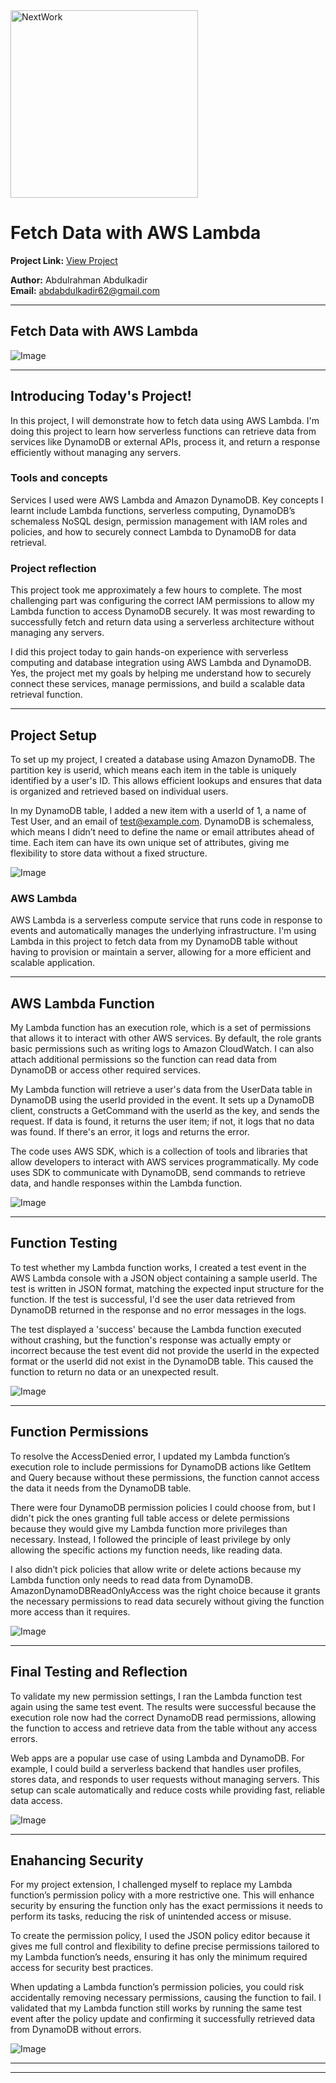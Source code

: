 <img src="https://cdn.prod.website-files.com/677c400686e724409a5a7409/6790ad949cf622dc8dcd9fe4_nextwork-logo-leather.svg" alt="NextWork" width="300" />

# Fetch Data with AWS Lambda

**Project Link:** [View Project](http://learn.nextwork.org/projects/aws-compute-lambda)

**Author:** Abdulrahman Abdulkadir  
**Email:** abdabdulkadir62@gmail.com

---

## Fetch Data with AWS Lambda

![Image](http://learn.nextwork.org/confident_turquoise_quiet_hyena/uploads/aws-compute-lambda_p9thryj2)

---

## Introducing Today's Project!

In this project, I will demonstrate how to fetch data using AWS Lambda. I'm doing this project to learn how serverless functions can retrieve data from services like DynamoDB or external APIs, process it, and return a response efficiently without managing any servers.


### Tools and concepts

Services I used were AWS Lambda and Amazon DynamoDB. Key concepts I learnt include Lambda functions, serverless computing, DynamoDB’s schemaless NoSQL design, permission management with IAM roles and policies, and how to securely connect Lambda to DynamoDB for data retrieval.


### Project reflection

This project took me approximately a few hours to complete. The most challenging part was configuring the correct IAM permissions to allow my Lambda function to access DynamoDB securely. It was most rewarding to successfully fetch and return data using a serverless architecture without managing any servers.


I did this project today to gain hands-on experience with serverless computing and database integration using AWS Lambda and DynamoDB. Yes, the project met my goals by helping me understand how to securely connect these services, manage permissions, and build a scalable data retrieval function.


---

## Project Setup

To set up my project, I created a database using Amazon DynamoDB. The partition key is userid, which means each item in the table is uniquely identified by a user's ID. This allows efficient lookups and ensures that data is organized and retrieved based on individual users.


In my DynamoDB table, I added a new item with a userId of 1, a name of Test User, and an email of [test@example.com](mailto:test@example.com). DynamoDB is schemaless, which means I didn’t need to define the name or email attributes ahead of time. Each item can have its own unique set of attributes, giving me flexibility to store data without a fixed structure.


![Image](http://learn.nextwork.org/confident_turquoise_quiet_hyena/uploads/aws-compute-lambda_a112c3d5)

### AWS Lambda

AWS Lambda is a serverless compute service that runs code in response to events and automatically manages the underlying infrastructure. I'm using Lambda in this project to fetch data from my DynamoDB table without having to provision or maintain a server, allowing for a more efficient and scalable application.


---

## AWS Lambda Function

My Lambda function has an execution role, which is a set of permissions that allows it to interact with other AWS services. By default, the role grants basic permissions such as writing logs to Amazon CloudWatch. I can also attach additional permissions so the function can read data from DynamoDB or access other required services.


My Lambda function will retrieve a user's data from the UserData table in DynamoDB using the userId provided in the event. It sets up a DynamoDB client, constructs a GetCommand with the userId as the key, and sends the request. If data is found, it returns the user item; if not, it logs that no data was found. If there's an error, it logs and returns the error.


The code uses AWS SDK, which is a collection of tools and libraries that allow developers to interact with AWS services programmatically. My code uses SDK to communicate with DynamoDB, send commands to retrieve data, and handle responses within the Lambda function.


![Image](http://learn.nextwork.org/confident_turquoise_quiet_hyena/uploads/aws-compute-lambda_a1b2c3d5)

---

## Function Testing

To test whether my Lambda function works, I created a test event in the AWS Lambda console with a JSON object containing a sample userId. The test is written in JSON format, matching the expected input structure for the function. If the test is successful, I'd see the user data retrieved from DynamoDB returned in the response and no error messages in the logs.


The test displayed a 'success' because the Lambda function executed without crashing, but the function's response was actually empty or incorrect because the test event did not provide the userId in the expected format or the userId did not exist in the DynamoDB table. This caused the function to return no data or an unexpected result.


![Image](http://learn.nextwork.org/confident_turquoise_quiet_hyena/uploads/aws-compute-lambda_u1v2w3x4)

---

## Function Permissions

To resolve the AccessDenied error, I updated my Lambda function’s execution role to include permissions for DynamoDB actions like GetItem and Query because without these permissions, the function cannot access the data it needs from the DynamoDB table.


There were four DynamoDB permission policies I could choose from, but I didn't pick the ones granting full table access or delete permissions because they would give my Lambda function more privileges than necessary. Instead, I followed the principle of least privilege by only allowing the specific actions my function needs, like reading data.


I also didn’t pick policies that allow write or delete actions because my Lambda function only needs to read data from DynamoDB. AmazonDynamoDBReadOnlyAccess was the right choice because it grants the necessary permissions to read data securely without giving the function more access than it requires.


![Image](http://learn.nextwork.org/confident_turquoise_quiet_hyena/uploads/aws-compute-lambda_3ethryj2)

---

## Final Testing and Reflection

To validate my new permission settings, I ran the Lambda function test again using the same test event. The results were successful because the execution role now had the correct DynamoDB read permissions, allowing the function to access and retrieve data from the table without any access errors.


Web apps are a popular use case of using Lambda and DynamoDB. For example, I could build a serverless backend that handles user profiles, stores data, and responds to user requests without managing servers. This setup can scale automatically and reduce costs while providing fast, reliable data access.




![Image](http://learn.nextwork.org/confident_turquoise_quiet_hyena/uploads/aws-compute-lambda_p9thryj2)

---

## Enahancing Security

For my project extension, I challenged myself to replace my Lambda function’s permission policy with a more restrictive one. This will enhance security by ensuring the function only has the exact permissions it needs to perform its tasks, reducing the risk of unintended access or misuse.


To create the permission policy, I used the JSON policy editor because it gives me full control and flexibility to define precise permissions tailored to my Lambda function’s needs, ensuring it has only the minimum required access for security best practices.


When updating a Lambda function’s permission policies, you could risk accidentally removing necessary permissions, causing the function to fail. I validated that my Lambda function still works by running the same test event after the policy update and confirming it successfully retrieved data from DynamoDB without errors.


![Image](http://learn.nextwork.org/confident_turquoise_quiet_hyena/uploads/aws-compute-lambda_1qthryj2)

---

---
